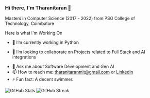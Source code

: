 ### Hi there, I'm Tharanitaran 👋
Masters in Computer Science (2017 - 2022) from PSG College of Technology, Coimbatore

Here is what I'm Working On

- 🔭 I’m currently working in Python
<!-- - 🌱 I’m currently learning Flutter -->
- 👯 I’m looking to collaborate on Projects related to Full Stack and AI integrations
<!-- - 🤔 I’m looking for help with Full Stack Dev -->
- 💬 Ask me about Software Development and Gen AI
- 📫 How to reach me: tharanitaranmit@gmail.com or [Linkedin](https://www.linkedin.com/in/tharanitaran/)
- ⚡ Fun fact: A decent swimmer.

![GitHub Stats](https://github-readme-stats.vercel.app/api?username=tharanitaran&&show_icons=true&title_color=ffff&icon_color=2B73FF&text_color=02faab&bg_color=000000&include_all_commits=true&count_private=true)
![GitHub Streak](https://github-readme-streak-stats.herokuapp.com?user=tharanitaran&theme=highcontrast&border=FFFFFF&ring=2B73FF&fire=DD1313&currStreakNum=02FAAB&currStreakLabel=02FAAB)
